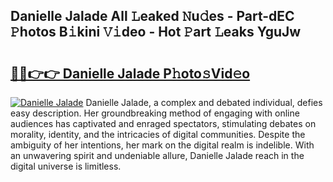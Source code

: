 ## Danielle Jalade All 𝙻eaked 𝙽u𝚍es - Part-dEC 𝙿hotos B𝚒kini 𝚅𝚒deo - Hot 𝙿art 𝙻eaks YguJw

# <h2><a href="http://ld439ga.urlbe.top/?page=Danielle+Jalade">🔗🔗👉👉 Danielle Jalade P𝚑oto𝚜Vid𝚎o</a></h2>

[![Danielle Jalade](https://i.imgur.com/eBuTRDB.gif)](http://ld439ga.urlbe.top/?page=Danielle+Jalade)
Danielle Jalade, a complex and debated individual, defies easy description. Her groundbreaking method of engaging with online audiences has captivated and enraged spectators, stimulating debates on morality, identity, and the intricacies of digital communities. Despite the ambiguity of her intentions, her mark on the digital realm is indelible. With an unwavering spirit and undeniable allure, Danielle Jalade reach in the digital universe is limitless.

